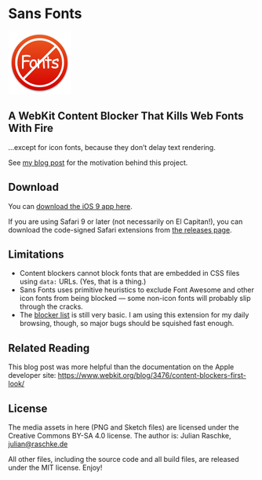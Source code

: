 # Sans Fonts

![Sans Fonts icon](SansFonts-macOS/Assets.xcassets/AppIcon.appiconset/MacIcon-128.png)

## A WebKit Content Blocker That Kills Web Fonts With Fire

…except for icon fonts, because they don’t delay text rendering.

See [my blog post](https://jlnr.de/2015/09/13/sans-fonts.html) for the motivation behind this project.

## Download

You can [download the iOS 9 app here](https://itunes.apple.com/us/app/sans-fonts/id1037531461?mt=8).

If you are using Safari 9 or later (not necessarily on El Capitan!), you can download the code-signed Safari extensions from [the releases page](https://github.com/jlnr/SansFonts/releases).

## Limitations

* Content blockers cannot block fonts that are embedded in CSS files using `data:` URLs. (Yes, that is a thing.)
* Sans Fonts uses primitive heuristics to exclude Font Awesome and other icon fonts from being blocked — some non-icon fonts will probably slip through the cracks.
* The [blocker list](content-blocker/blockerList.json) is still very basic.
  I am using this extension for my daily browsing, though, so major bugs should be squished fast enough.

## Related Reading

This blog post was more helpful than the documentation on the Apple developer site: https://www.webkit.org/blog/3476/content-blockers-first-look/

## License

The media assets in here (PNG and Sketch files) are licensed under the Creative Commons BY-SA 4.0 license.
The author is: Julian Raschke, julian@raschke.de

All other files, including the source code and all build files, are released under the MIT license. Enjoy!
